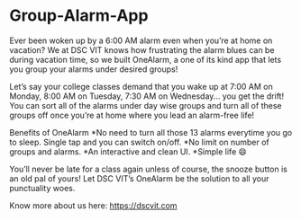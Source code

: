 # Group-Alarm-App

Ever been woken up by a 6:00 AM alarm even when you’re at home on vacation? We at DSC VIT knows how frustrating the alarm blues can be during vacation time, so we built OneAlarm, a one of its kind app that lets you group your alarms under desired groups!

Let’s say your college classes demand that you wake up at 7:00 AM on Monday, 8:00 AM on Tuesday, 7:30 AM on Wednesday... you get the drift! You can sort all of the alarms under day wise groups and turn all of these groups off once you’re at home where you lead an alarm-free life!

Benefits of OneAlarm
*No need to turn all those 13 alarms everytime you go to sleep. Single tap and you can switch on/off.
*No limit on number of groups and alarms.
*An interactive and clean UI.
*Simple life 😄

You’ll never be late for a class again unless of course, the snooze button is an old pal of yours! Let DSC VIT’s OneAlarm be the solution to all your punctuality woes.

Know more about us here: https://dscvit.com
